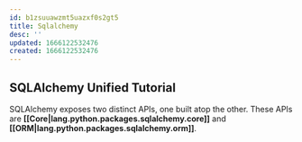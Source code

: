 ```yaml
---
id: b1zsuuawzmt5uazxf0s2gt5
title: Sqlalchemy
desc: ''
updated: 1666122532476
created: 1666122532476
---
```


## SQLAlchemy Unified Tutorial

SQLAlchemy exposes two distinct APIs, one built atop the other. These APIs are **[[Core|lang.python.packages.sqlalchemy.core]]** and **[[ORM|lang.python.packages.sqlalchemy.orm]]**.
